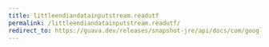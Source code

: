 ```yaml
---
title: littleendiandatainputstream.readutf
permalink: /littleendiandatainputstream.readutf/
redirect_to: https://guava.dev/releases/snapshot-jre/api/docs/com/google/common/io/LittleEndianDataInputStream.html#readUTF--
---
```

